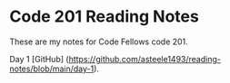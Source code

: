 # Code 201 Reading Notes

These are my notes for Code Fellows code 201.

Day 1 [GitHub] (https://github.com/asteele1493/reading-notes/blob/main/day-1).

